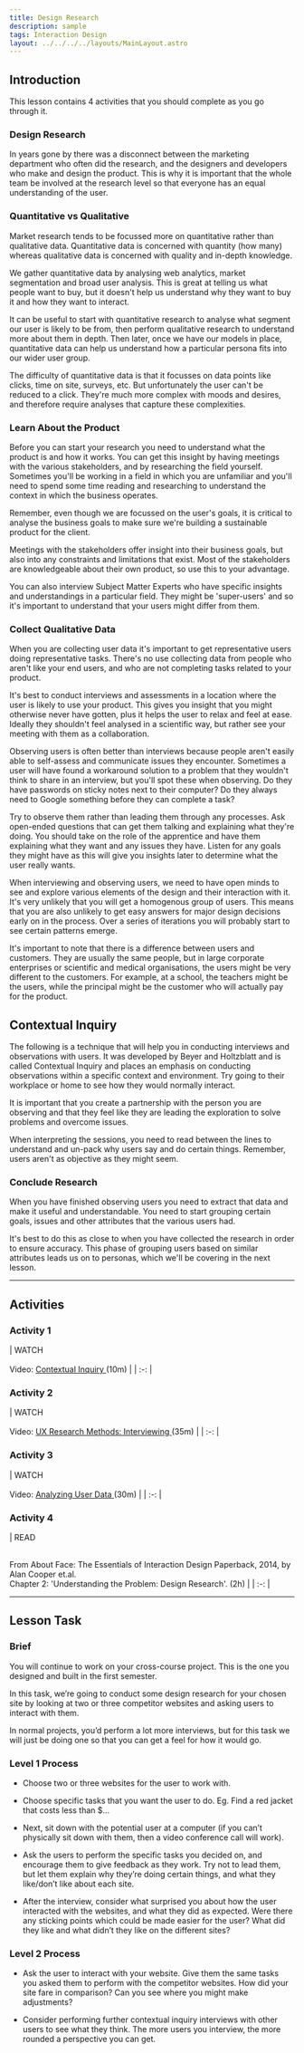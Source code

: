 ```yaml
---
title: Design Research
description: sample
tags: Interaction Design
layout: ../../../../layouts/MainLayout.astro
---
```


## Introduction

This lesson contains 4 activities that you should complete as you go through it.

### Design Research

In years gone by there was a disconnect between the marketing department who often did the research, and the designers and developers who make and design the product. This is why it is important that the whole team be involved at the research level so that everyone has an equal understanding of the user.

### Quantitative vs Qualitative

Market research tends to be focussed more on quantitative rather than qualitative data. Quantitative data is concerned with quantity (how many) whereas qualitative data is concerned with quality and in-depth knowledge.

We gather quantitative data by analysing web analytics, market segmentation and broad user analysis. This is great at telling us what people want to buy, but it doesn't help us understand why they want to buy it and how they want to interact.

It can be useful to start with quantitative research to analyse what segment our user is likely to be from, then perform qualitative research to understand more about them in depth. Then later, once we have our models in place, quantitative data can help us understand how a particular persona fits into our wider user group.

The difficulty of quantitative data is that it focusses on data points like clicks, time on site, surveys, etc. But unfortunately the user can't be reduced to a click. They're much more complex with moods and desires, and therefore require analyses that capture these complexities.

### Learn About the Product

Before you can start your research you need to understand what the product is and how it works. You can get this insight by having meetings with the various stakeholders, and by researching the field yourself. Sometimes you'll be working in a field in which you are unfamiliar and you'll need to spend some time reading and researching to understand the context in which the business operates.

Remember, even though we are focussed on the user's goals, it is critical to analyse the business goals to make sure we're building a sustainable product for the client.

Meetings with the stakeholders offer insight into their business goals, but also into any constraints and limitations that exist. Most of the stakeholders are knowledgeable about their own product, so use this to your advantage.

You can also interview Subject Matter Experts who have specific insights and understandings in a particular field. They might be 'super-users' and so it's important to understand that your users might differ from them.

### Collect Qualitative Data

When you are collecting user data it's important to get representative users doing representative tasks. There's no use collecting data from people who aren't like your end users, and who are not completing tasks related to your product.

It's best to conduct interviews and assessments in a location where the user is likely to use your product. This gives you insight that you might otherwise never have gotten, plus it helps the user to relax and feel at ease. Ideally they shouldn't feel analysed in a scientific way, but rather see your meeting with them as a collaboration.

Observing users is often better than interviews because people aren't easily able to self-assess and communicate issues they encounter. Sometimes a user will have found a workaround solution to a problem that they wouldn't think to share in an interview, but you'll spot these when observing. Do they have passwords on sticky notes next to their computer? Do they always need to Google something before they can complete a task?

Try to observe them rather than leading them through any processes. Ask open-ended questions that can get them talking and explaining what they're doing. You should take on the role of the apprentice and have them explaining what they want and any issues they have. Listen for any goals they might have as this will give you insights later to determine what the user really wants.

When interviewing and observing users, we need to have open minds to see and explore various elements of the design and their interaction with it. It's very unlikely that you will get a homogenous group of users. This means that you are also unlikely to get easy answers for major design decisions early on in the process. Over a series of iterations you will probably start to see certain patterns emerge.

It's important to note that there is a difference between users and customers. They are usually the same people, but in large corporate enterprises or scientific and medical organisations, the users might be very different to the customers. For example, at a school, the teachers might be the users, while the principal might be the customer who will actually pay for the product.

## Contextual Inquiry

The following is a technique that will help you in conducting interviews and observations with users. It was developed by Beyer and Holtzblatt and is called Contextual Inquiry and places an emphasis on conducting observations within a specific context and environment. Try going to their workplace or home to see how they would normally interact.

It is important that you create a partnership with the person you are observing and that they feel like they are leading the exploration to solve problems and overcome issues.

When interpreting the sessions, you need to read between the lines to understand and un-pack why users say and do certain things. Remember, users aren't as objective as they might seem.

### Conclude Research

When you have finished observing users you need to extract that data and make it useful and understandable. You need to start grouping certain goals, issues and other attributes that the various users had.

It's best to do this as close to when you have collected the research in order to ensure accuracy. This phase of grouping users based on similar attributes leads us on to personas, which we'll be covering in the next lesson.

<hr>

## Activities

### Activity 1

| WATCH<br><br> Video: [ Contextual Inquiry ](https://www.coursera.org/learn/design-research/lecture/gkGP5/contextual-inquiry) (10m) | | :-: |

### Activity 2

| WATCH<br><br> Video: [ UX Research Methods: Interviewing ](https://www.linkedin.com/learning/ux-research-methods-interviewing/welcome?u=43268076) (35m) | | :-: |

### Activity 3

| WATCH<br><br> Video: [ Analyzing User Data ](https://www.linkedin.com/learning/ux-design-2-analyzing-user-data/welcome?u=43268076) (30m) | | :-: |

### Activity 4

| READ<br><br>

From About Face: The Essentials of Interaction Design Paperback, 2014, by Alan Cooper et.al.   
Chapter 2: 'Understanding the Problem: Design Research'. (2h) | | :-: |

<hr>

## Lesson Task

### Brief

You will continue to work on your cross-course project. This is the one you designed and built in the first semester.

In this task, we’re going to conduct some design research for your chosen site by looking at two or three competitor websites and asking users to interact with them.

In normal projects, you’d perform a lot more interviews, but for this task we will just be doing one so that you can get a feel for how it would go.

### Level 1 Process

- Choose two or three websites for the user to work with.

- Choose specific tasks that you want the user to do. Eg. Find a red jacket that costs less than $...

- Next, sit down with the potential user at a computer (if you can’t physically sit down with them, then a video conference call will work).

- Ask the users to perform the specific tasks you decided on, and encourage them to give feedback as they work. Try not to lead them, but let them explain why they’re doing certain things, and what they like/don’t like about each site.

- After the interview, consider what surprised you about how the user interacted with the websites, and what they did as expected. Were there any sticking points which could be made easier for the user? What did they like and what didn’t they like on the different sites?

### Level 2 Process

- Ask the user to interact with your website. Give them the same tasks you asked them to perform with the competitor websites. How did your site fare in comparison? Can you see where you might make adjustments?

- Consider performing further contextual inquiry interviews with other users to see what they think. The more users you interview, the more rounded a perspective you can get.
